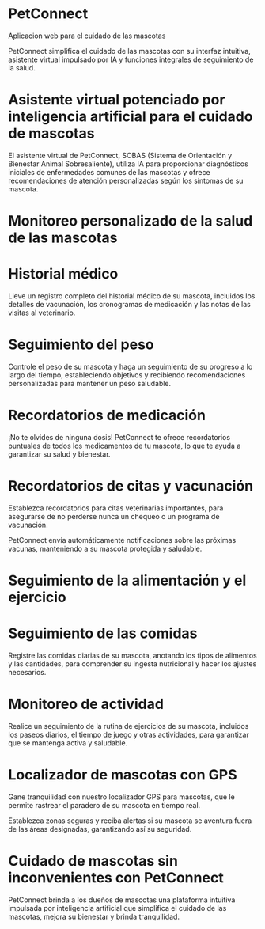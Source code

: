# PetConnect

Aplicacion web para el cuidado de las mascotas

PetConnect simplifica el cuidado de las mascotas con su interfaz intuitiva, asistente virtual impulsado por IA y funciones integrales de seguimiento de la salud.

# Asistente virtual potenciado por inteligencia artificial para el cuidado de mascotas

El asistente virtual de PetConnect, SOBAS (Sistema de Orientación y Bienestar Animal Sobresaliente), utiliza IA para proporcionar diagnósticos iniciales de enfermedades comunes de las mascotas y ofrece recomendaciones de atención personalizadas según los síntomas de su mascota.

# Monitoreo personalizado de la salud de las mascotas

# Historial médico

Lleve un registro completo del historial médico de su mascota, incluidos los detalles de vacunación, los cronogramas de medicación y las notas de las visitas al veterinario.

# Seguimiento del peso

Controle el peso de su mascota y haga un seguimiento de su progreso a lo largo del tiempo, estableciendo objetivos y recibiendo recomendaciones personalizadas para mantener un peso saludable.

# Recordatorios de medicación

¡No te olvides de ninguna dosis! PetConnect te ofrece recordatorios puntuales de todos los medicamentos de tu mascota, lo que te ayuda a garantizar su salud y bienestar.

# Recordatorios de citas y vacunación

Establezca recordatorios para citas veterinarias importantes, para asegurarse de no perderse nunca un chequeo o un programa de vacunación.

PetConnect envía automáticamente notificaciones sobre las próximas vacunas, manteniendo a su mascota protegida y saludable.

# Seguimiento de la alimentación y el ejercicio

# Seguimiento de las comidas

Registre las comidas diarias de su mascota, anotando los tipos de alimentos y las cantidades, para comprender su ingesta nutricional y hacer los ajustes necesarios.

# Monitoreo de actividad

Realice un seguimiento de la rutina de ejercicios de su mascota, incluidos los paseos diarios, el tiempo de juego y otras actividades, para garantizar que se mantenga activa y saludable.

# Localizador de mascotas con GPS

Gane tranquilidad con nuestro localizador GPS para mascotas, que le permite rastrear el paradero de su mascota en tiempo real.

Establezca zonas seguras y reciba alertas si su mascota se aventura fuera de las áreas designadas, garantizando así su seguridad.

# Cuidado de mascotas sin inconvenientes con PetConnect

PetConnect brinda a los dueños de mascotas una plataforma intuitiva impulsada por inteligencia artificial que simplifica el cuidado de las mascotas, mejora su bienestar y brinda tranquilidad.
